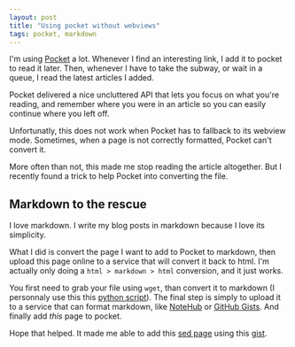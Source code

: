 ```yaml
---
layout: post
title: "Using pocket without webviews"
tags: pocket, markdown
---
```


I'm using [Pocket](http://getpocket.com/) a lot. Whenever I find an interesting
link, I add it to pocket to read it later. Then, whenever I have to take the
subway, or wait in a queue, I read the latest articles I added.

Pocket delivered a nice uncluttered API that lets you focus on what you're
reading, and remember where you were in an article so you can easily continue
where you left off.

Unfortunatly, this does not work when Pocket has to fallback to its webview
mode. Sometimes, when a page is not correctly formatted, Pocket can't convert
it.

More often than not, this made me stop reading the article altogether. But
I recently found a trick to help Pocket into converting the file.

## Markdown to the rescue

I love markdown. I write my blog posts in markdown because I love its
simplicity.

What I did is convert the page I want to add to Pocket to markdown, then upload
this page online to a service that will convert it back to html. I'm actually
only doing a `html > markdown > html` conversion, and it just works.

You first need to grab your file using `wget`, than convert it to markdown (I
personnaly use this this [python
script](http://www.aaronsw.com/2002/html2text/html2text.py)). The final step is
simply to upload it to a service that can format markdown, like
[NoteHub](https://www.notehub.org/) or [GitHub
Gists](https://gist.github.com/). And finally add _this_ page to pocket.

Hope that helped. It made me able to add this [sed
page](http://www.grymoire.com/Unix/Sed.html) using this
[gist](https://gist.github.com/pixelastic/08f21ebf608322ed08e7).
